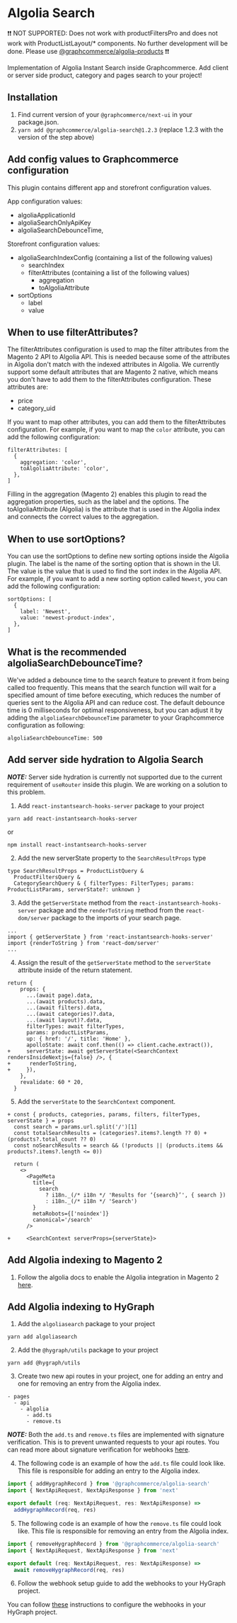 # Algolia Search

❗️❗️ NOT SUPPORTED: Does not work with productFiltersPro and does not work with
ProductListLayout/\* components. No further development will be done. Please use
[@graphcommerce/algolia-products](../algolia-products/README.md) ❗️❗️

Implementation of Algolia Instant Search inside Graphcommerce. Add client or
server side product, category and pages search to your project!

## Installation

1. Find current version of your `@graphcommerce/next-ui` in your package.json.
2. `yarn add @graphcommerce/algolia-search@1.2.3` (replace 1.2.3 with the
   version of the step above)

## Add config values to Graphcommerce configuration

This plugin contains different app and storefront configuration values.

App configuration values:

- algoliaApplicationId
- algoliaSearchOnlyApiKey
- algoliaSearchDebounceTime,

Storefront configuration values:

- algoliaSearchIndexConfig (containing a list of the following values)
  - searchIndex
  - filterAttributes (containing a list of the following values)
    - aggregation
    - toAlgoliaAttribute
- sortOptions
  - label
  - value

## When to use filterAttributes?

The filterAttributes configuration is used to map the filter attributes from the
Magento 2 API to Algolia API. This is needed because some of the attributes in
Algolia don't match with the indexed attributes in Algolia. We currently support
some default attributes that are Magento 2 native, which means you don't have to
add them to the filterAttributes configuration. These attributes are:

- price
- category_uid

If you want to map other attributes, you can add them to the filterAttributes
configuration. For example, if you want to map the `color` attribute, you can
add the following configuration:

```
filterAttributes: [
  {
    aggregation: 'color',
    toAlgoliaAttribute: 'color',
  },
]
```

Filling in the aggregation (Magento 2) enables this plugin to read the
aggregation properties, such as the label and the options. The
toAlgoliaAttribute (Algolia) is the attribute that is used in the Algolia index
and connects the correct values to the aggregation.

## When to use sortOptions?

You can use the sortOptions to define new sorting options inside the Algolia
plugin. The label is the name of the sorting option that is shown in the UI. The
value is the value that is used to find the sort index in the Algolia API. For
example, if you want to add a new sorting option called `Newest`, you can add
the following configuration:

```
sortOptions: [
  {
    label: 'Newest',
    value: 'newest-product-index',
  },
]
```

## What is the recommended algoliaSearchDebounceTime?

We've added a debounce time to the search feature to prevent it from being
called too frequently. This means that the search function will wait for a
specified amount of time before executing, which reduces the number of queries
sent to the Algolia API and can reduce cost. The default debounce time is 0
milliseconds for optimal responsiveness, but you can adjust it by adding the
`algoliaSearchDebounceTime` parameter to your Graphcommerce configuration as
following:

```
algoliaSearchDebounceTime: 500

```

## Add server side hydration to Algolia Search

**_NOTE:_** Server side hydration is currently not supported due to the current
requirement of `useRouter` inside this plugin. We are working on a solution to
this problem.

1. Add `react-instantsearch-hooks-server` package to your project

```
yarn add react-instantsearch-hooks-server

```

or

```
npm install react-instantsearch-hooks-server
```

2. Add the new serverState property to the `SearchResultProps` type

```
type SearchResultProps = ProductListQuery &
  ProductFiltersQuery &
  CategorySearchQuery & { filterTypes: FilterTypes; params: ProductListParams, serverState?: unknown }
```

3. Add the `getServerState` method from the `react-instantsearch-hooks-server`
   package and the `renderToString` method from the `react-dom/server` package
   to the imports of your search page.

```
...
import { getServerState } from 'react-instantsearch-hooks-server'
import {renderToString } from 'react-dom/server'
...

```

4. Assign the result of the `getServerState` method to the `serverState`
   attribute inside of the return statement.

```
return {
    props: {
      ...(await page).data,
      ...(await products).data,
      ...(await filters).data,
      ...(await categories)?.data,
      ...(await layout)?.data,
      filterTypes: await filterTypes,
      params: productListParams,
      up: { href: '/', title: 'Home' },
      apolloState: await conf.then(() => client.cache.extract()),
+     serverState: await getServerState(<SearchContext rendersInsideNextjs={false} />, {
+      renderToString,
+     }),
    },
    revalidate: 60 * 20,
  }
```

5. Add the `serverState` to the `SearchContext` component.

```
+ const { products, categories, params, filters, filterTypes, serverState } = props
  const search = params.url.split('/')[1]
  const totalSearchResults = (categories?.items?.length ?? 0) + (products?.total_count ?? 0)
  const noSearchResults = search && (!products || (products.items && products?.items?.length <= 0))

  return (
    <>
      <PageMeta
        title={
          search
            ? i18n._(/* i18n */ 'Results for ‘{search}’', { search })
            : i18n._(/* i18n */ 'Search')
        }
        metaRobots={['noindex']}
        canonical='/search'
      />

+     <SearchContext serverProps={serverState}>
```

## Add Algolia indexing to Magento 2

1. Follow the algolia docs to enable the Algolia integration in Magento 2
   [here](https://www.algolia.com/doc/integration/magento-2/getting-started/quick-start/?client=php).

## Add Algolia indexing to HyGraph

1. Add the `algoliasearch` package to your project

```
yarn add algoliasearch
```

2. Add the `@hygraph/utils` package to your project

```
yarn add @hygraph/utils
```

3. Create two new api routes in your project, one for adding an entry and one
   for removing an entry from the Algolia index.

```
- pages
  - api
    - algolia
      - add.ts
      - remove.ts
```

**_NOTE:_** Both the `add.ts` and `remove.ts` files are implemented with
signature verification. This is to prevent unwanted requests to your api routes.
You can read more about signature verification for webhooks
[here](https://hygraph.com/blog/introducing-signed-webhooks).

4. The following code is an example of how the `add.ts` file could look like.
   This file is responsible for adding an entry to the Algolia index.

```ts
import { addHygraphRecord } from '@graphcommerce/algolia-search'
import { NextApiRequest, NextApiResponse } from 'next'

export default (req: NextApiRequest, res: NextApiResponse) =>
  addHygraphRecord(req, res)
```

5. The following code is an example of how the `remove.ts` file could look like.
   This file is responsible for removing an entry from the Algolia index.

```ts
import { removeHygraphRecord } from '@graphcommerce/algolia-search'
import { NextApiRequest, NextApiResponse } from 'next'

export default (req: NextApiRequest, res: NextApiResponse) =>
  await removeHygraphRecord(req, res)
```

6. Follow the webhook setup guide to add the webhooks to your HyGraph project.

You can follow
[these](https://hygraph.com/docs/guides/webhooks/webhooks-overview#configure-webhooks)
instructions to configure the webhooks in your HyGraph project.
